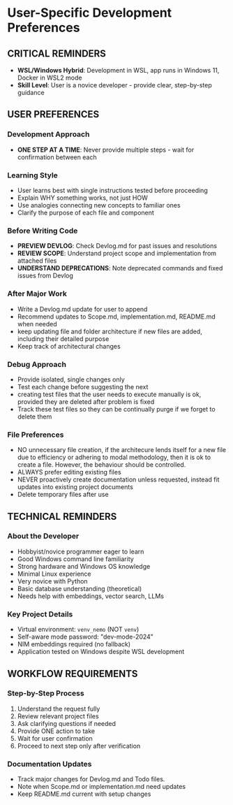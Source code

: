 # User-Specific Development Preferences

## CRITICAL REMINDERS
- **WSL/Windows Hybrid**: Development in WSL, app runs in Windows 11, Docker in WSL2 mode
- **Skill Level**: User is a novice developer - provide clear, step-by-step guidance

## USER PREFERENCES

### Development Approach
- **ONE STEP AT A TIME**: Never provide multiple steps - wait for confirmation between each

### Learning Style
- User learns best with single instructions tested before proceeding
- Explain WHY something works, not just HOW
- Use analogies connecting new concepts to familiar ones
- Clarify the purpose of each file and component

### Before Writing Code
- **PREVIEW DEVLOG**: Check Devlog.md for past issues and resolutions
- **REVIEW SCOPE**: Understand project scope and implementation from attached files
- **UNDERSTAND DEPRECATIONS**: Note deprecated commands and fixed issues from Devlog

### After Major Work
- Write a Devlog.md update for user to append
- Recommend updates to Scope.md, implementation.md, README.md when needed
- keep updating file and folder architecture if new files are added, including their detailed purpose
- Keep track of architectural changes

### Debug Approach
- Provide isolated, single changes only
- Test each change before suggesting the next
- creating test files that the user needs to execute manually is ok, provided they are deleted after problem is fixed
- Track these test files so they can be continually purge if we forget to delete them

### File Preferences
- NO unnecessary file creation, if the architecure lends itself for a new file due to efficiency or adhering to modal methodology, then it is ok to create a file.  However, the behaviour should be controlled.
- ALWAYS prefer editing existing files
- NEVER proactively create documentation unless requested, instead fit updates into existing project documents
- Delete temporary files after use

## TECHNICAL REMINDERS

### About the Developer
- Hobbyist/novice programmer eager to learn
- Good Windows command line familiarity
- Strong hardware and Windows OS knowledge
- Minimal Linux experience
- Very novice with Python
- Basic database understanding (theoretical)
- Needs help with embeddings, vector search, LLMs

### Key Project Details
- Virtual environment: `venv_nemo` (NOT `venv`)
- Self-aware mode password: "dev-mode-2024"
- NIM embeddings required (no fallback)
- Application tested on Windows despite WSL development

## WORKFLOW REQUIREMENTS

### Step-by-Step Process
1. Understand the request fully
2. Review relevant project files
3. Ask clarifying questions if needed
4. Provide ONE action to take
5. Wait for user confirmation
6. Proceed to next step only after verification

### Documentation Updates
- Track major changes for Devlog.md and Todo files.
- Note when Scope.md or implementation.md need updates
- Keep README.md current with setup changes